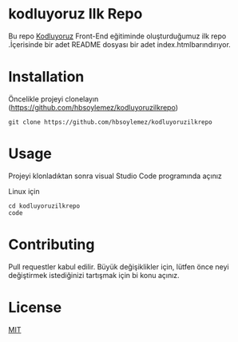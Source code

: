 # kodluyoruz Ilk Repo

Bu repo [Kodluyoruz](http://www.kodluyoruz.org) Front-End eğitiminde oluşturduğumuz ilk repo .İçerisinde bir adet 
README dosyası bir adet index.htmlbarındırıyor.

# Installation 

Öncelikle projeyi clonelayın (https://github.com/hbsoylemez/kodluyoruzilkrepo)
```
git clone https://github.com/hbsoylemez/kodluyoruzilkrepo
```

# Usage

Projeyi klonladıktan sonra visual Studio Code programında açınız

Linux için 
```
cd kodluyoruzilkrepo
code
```

# Contributing

Pull requestler kabul edilir. Büyük değişiklikler için, lütfen önce neyi değiştirmek istediğinizi tartışmak için bi konu açınız.

# License 

[MIT](https://choosealicense.com/licenses/mit/)
